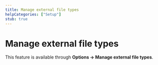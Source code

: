 ```yaml
---
title: Manage external file types
helpCategories: ["Setup"]
stub: true
---
```


# Manage external file types

This feature is available through **Options -&gt; Manage external file types**.
